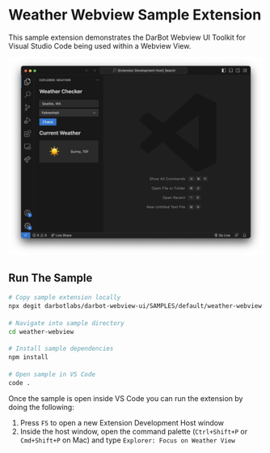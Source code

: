 # Weather Webview Sample Extension

This sample extension demonstrates the DarBot Webview UI Toolkit for Visual Studio Code being used within a Webview View.

![A screenshot of the sample extension.](./assets/weather-webview.png)

## Run The Sample

```bash
# Copy sample extension locally
npx degit darbotlabs/darbot-webview-ui/SAMPLES/default/weather-webview weather-webview

# Navigate into sample directory
cd weather-webview

# Install sample dependencies
npm install

# Open sample in VS Code
code .
```

Once the sample is open inside VS Code you can run the extension by doing the following:

1. Press `F5` to open a new Extension Development Host window
2. Inside the host window, open the command palette (`Ctrl+Shift+P` or `Cmd+Shift+P` on Mac) and type `Explorer: Focus on Weather View`